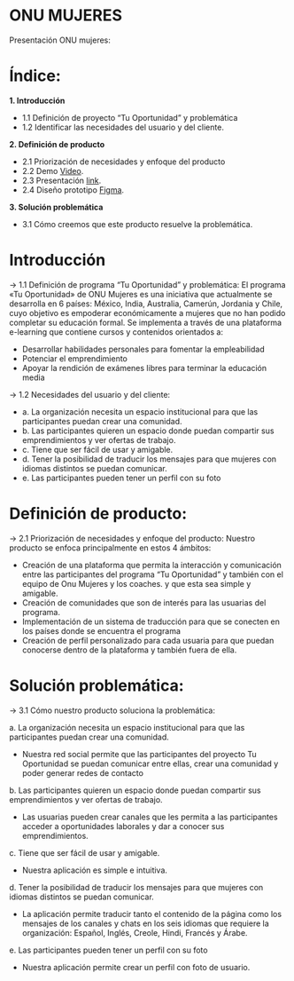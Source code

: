 # ONU MUJERES
Presentación ONU mujeres:

# Índice:
**1. Introducción**
- 1.1 Definición de proyecto “Tu Oportunidad” y problemática
- 1.2 Identificar las necesidades del usuario y del cliente.

**2. Definición de producto**
- 2.1 Priorización de necesidades y enfoque del producto
- 2.2 Demo [Video](https://www.loom.com/share/ed3e18bd10bb4d1e9f843cc3833856df).
- 2.3 Presentación [link](https://drive.google.com/file/d/1I1cpbrqny0p9He1A3e-UpA8899umF73r/view?usp=sharing).
- 2.4 Diseño prototipo [Figma](https://www.figma.com/file/8l67r2mMZ9Ky9vF5sqXqjw/Prototipo-ONU-Material-Baseline-Design-Kit?node-id=6%3A29).

**3. Solución problemática**
- 3.1 Cómo creemos que este producto resuelve la problemática.


# Introducción

→ 1.1 Definición de programa “Tu Oportunidad” y problemática: 
El programa «Tu Oportunidad» de ONU Mujeres es una iniciativa que actualmente se desarrolla en 6 países: México, India, Australia, Camerún, Jordania y Chile, cuyo objetivo es empoderar económicamente a mujeres que no han podido completar su educación formal. Se implementa a través de una plataforma e-learning que contiene cursos y contenidos orientados a:
- Desarrollar habilidades personales para fomentar la empleabilidad
- Potenciar el emprendimiento
- Apoyar la rendición de exámenes libres para terminar la educación media

→ 1.2 Necesidades del usuario y del cliente: 
- a. La organización necesita un espacio institucional para que las participantes puedan crear una comunidad.
- b. Las participantes quieren un espacio donde puedan compartir sus emprendimientos y ver ofertas de trabajo.
- c. Tiene que ser fácil de usar y amigable.
- d. Tener la posibilidad de traducir los mensajes para que mujeres con idiomas distintos se puedan comunicar.
- e. Las participantes pueden tener un perfil con su foto

# Definición de producto:

→ 2.1 Priorización de necesidades y enfoque del producto: 
 Nuestro producto se enfoca principalmente en estos 4 ámbitos:
- Creación de una plataforma que permita la interacción y comunicación entre las participantes del programa “Tu Oportunidad” y  también con el equipo de Onu Mujeres y los coaches. y que esta sea simple y amigable.
- Creación de comunidades que son de interés para las usuarias del programa.
- Implementación de un sistema de traducción para que se conecten en los países donde se encuentra el programa
- Creación de perfil personalizado para cada usuaria para que puedan conocerse dentro de la plataforma y también fuera de ella.

# Solución problemática:

→ 3.1 Cómo nuestro producto soluciona la problemática: 

a. La organización necesita un espacio institucional para que las participantes puedan crear una comunidad.
- Nuestra red social permite que las participantes del proyecto Tu Oportunidad se puedan comunicar entre ellas, crear una comunidad y poder generar redes de contacto

b. Las participantes quieren un espacio donde puedan compartir sus emprendimientos y ver ofertas de trabajo.
- Las usuarias pueden crear canales que les permita a las participantes acceder a oportunidades laborales y dar a conocer sus emprendimientos.

c. Tiene que ser fácil de usar y amigable.
- Nuestra aplicación es simple e intuitiva.

d. Tener la posibilidad de traducir los mensajes para que mujeres con idiomas distintos se puedan comunicar.
- La aplicación permite traducir tanto el contenido de la página como los mensajes de los canales y chats en los seis idiomas que requiere la organización: Español, Inglés, Creole, Hindi, Francés y Árabe.

e. Las participantes pueden tener un perfil con su foto
- Nuestra aplicación permite crear un perfil con foto de usuario.
